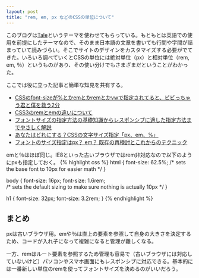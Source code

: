 ```yaml
---
layout: post
title: "rem, em, px などのCSSの単位について"
---
```

このブログは[Tale](https://github.com/chesterhow/tale)というテーマを使わせてもらっている。もともとは英語での使用を前提にしたテーマなので、そのまま日本語の文章を書いても行間や字間が詰まっていて読みづらい。そこでサイトのデザインをカスタマイズする必要がでてきた。いろいろ調べていくとCSSの単位には絶対単位（px）と相対単位（rem, em, ％）というものがあり、その使い分けでもさまざまだということがわかった。

ここでは役に立った記事と簡単な知見を共有する。

- [CSSのfont-sizeが%とかemとかremとかvwで指定されてると、ビビっちゃう君と僕を救う2分](https://qiita.com/39_isao/items/e8242901ba1aadb75676)
- [CSS3のremとemの違いについて](https://qiita.com/masarufuruya/items/bb40d7e39f56e6c25f0d)
- [フォントサイズの指定方法の基礎知識からレスポンシブに適した指定方法までやさしく解説](http://coliss.com/articles/build-websites/operation/css/css-font-sizing-by-ire.html)
- [あなたはどれにする？CSSの文字サイズ指定「px、em、%」](http://blog.karasuneko.com/html-css/font-size-px-em-percent/)
- [フォントのサイズ指定はpx？ em？ 既存の再検討とこれからのテクニック](http://coliss.com/articles/build-websites/operation/css/font-size-with-rem-by-snook-ca.html)

emと％はほぼ同じ。IE8といった古いブラウザではrem非対応なので以下のようにpxも指定しておく。
{% highlight css %}
html {
  font-size: 62.5%; /* sets the base font to 10px for easier math */
}
 
body {
  font-size: 16px;
  font-size: 1.6rem;  
  /* sets the default sizing to make sure nothing is actually 10px */
}
 
h1 {
  font-size: 32px;
  font-size: 3.2rem;
}
{% endhighlight %}

## まとめ
pxは古いブラウザ用。emや％は直上の要素を参照して自身の大きさを決定するため、コードが入れ子になって複雑になると管理が難しくなる。

一方、remはルート要素を参照するため管理も容易で（古いブラウザには対応していないけど）パソコンやスマホ画面にもレスポンシブに対応できる。基本的には一番新しい単位のremを使ってフォントサイズを決めるのがいいだろう。
